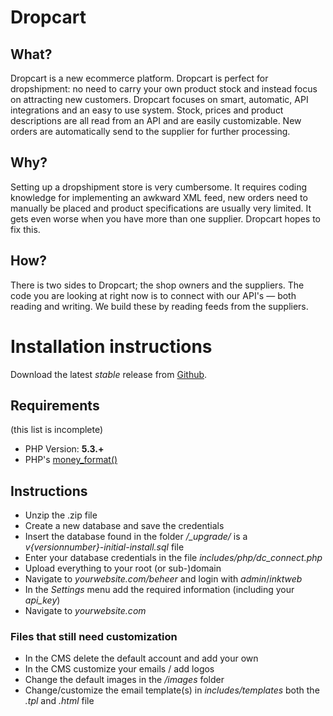 # Dropcart

## What?
Dropcart is a new ecommerce platform. Dropcart is perfect for dropshipment: no need to carry your own product stock and instead focus on attracting new customers. Dropcart focuses on smart, automatic, API integrations and an easy to use system. Stock, prices and product descriptions are all read from an API and are easily customizable. New orders are automatically send to the supplier for further processing.

## Why?
Setting up a dropshipment store is very cumbersome. It requires coding knowledge for implementing an awkward XML feed, new orders need to manually be placed and product specifications are usually very limited. It gets even worse when you have more than one supplier. Dropcart hopes to fix this.

## How?
There is two sides to Dropcart; the shop owners and the suppliers. The code you are looking at right now is to connect with our API's — both reading and writing. We build these by reading feeds from the suppliers.

# Installation instructions
Download the latest *stable* release from [Github](https://github.com/dropcart/dropcart).

## Requirements
(this list is incomplete)

- PHP Version: **5.3.+**
- PHP's [money_format()](http://php.net/manual/en/function.money-format.php)

## Instructions
- Unzip the .zip file
- Create a new database and save the credentials
- Insert the database found in the folder */_upgrade/* is a *v{versionnumber}-initial-install.sql* file
- Enter your database credentials in the file *includes/php/dc_connect.php*
- Upload everything to your root (or sub-)domain
- Navigate to *yourwebsite.com/beheer* and login with *admin*/*inktweb*
- In the *Settings* menu add the required information (including your *api_key*)
- Navigate to *yourwebsite.com*

### Files that still need customization
- In the CMS delete the default account and add your own
- In the CMS customize your emails / add logos
- Change the default images in the */images* folder
- Change/customize the email template(s) in *includes/templates* both the *.tpl* and *.html* file

